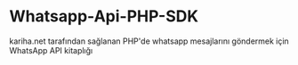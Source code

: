 # Whatsapp-Api-PHP-SDK
kariha.net tarafından sağlanan PHP'de whatsapp mesajlarını göndermek için WhatsApp API kitaplığı
